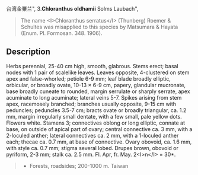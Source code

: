 台湾金粟兰",
3.**Chloranthus oldhamii** Solms Laubach",

> The name &lt;I&gt;Chloranthus serratus&lt;/I&gt; (Thunberg) Roemer &amp; Schultes was misapplied to this species by Matsumara &amp; Hayata (Enum. Pl. Formosan. 348. 1906).

## Description
Herbs perennial, 25-40 cm high, smooth, glabrous. Stems erect; basal nodes with 1 pair of scalelike leaves. Leaves opposite, 4-clustered on stem apex and false-whorled; petiole 6-9 mm; leaf blade broadly elliptic, orbicular, or broadly ovate, 10-13 ×  6-9 cm, papery, glandular mucronate, base broadly cuneate to rounded, margin serrulate or sharply serrate, apex acuminate to long acuminate; lateral veins 5-7. Spikes arising from stem apex, racemosely branched; branches usually opposite, 9-15 cm with peduncles; peduncles 3.5-7 cm; bracts ovate or broadly triangular, ca. 1.2 mm, margin irregularly small dentate, with a few small, pale yellow dots. Flowers white. Stamens 3; connectives oblong or long elliptic, connate at base, on outside of apical part of ovary; central connective ca. 3 mm, with a 2-loculed anther; lateral connectives ca. 2 mm, with a 1-loculed anther each; thecae ca. 0.7 mm, at base of connective. Ovary obovoid, ca. 1.6 mm, with style ca. 0.7 mm; stigma several lobed. Drupes brown, obovoid or pyriform, 2-3 mm; stalk ca. 2.5 mm. Fl. Apr, fr. May. 2&lt;I&gt;n&lt;/I&gt; = 30*.

> *  Forests, roadsides; 200-1000 m. Taiwan
